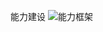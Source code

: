 能力建设
![能力框架](https://user-images.githubusercontent.com/48934388/148076256-fc04056a-bebe-41e0-9886-282a9ed1fe3e.png)

